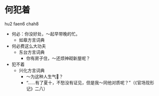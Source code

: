 





# 何犯着
hu2 faen6 chah8
+ 何必：你没好处，～起早带晚的忙。
  * 如皋方言词典
+ 何必费这么大功夫
  * 东台方言词典
    - 你有房子住，～还烦神砌新屋呢？
+ 犯不着
  * 兴化方言词典
    - ～为这种人生气𪠸？
    - “……有了夏十，不愁没有证见，但是我～同他对质呢？”（《官场现形记》二八）
